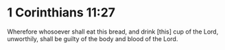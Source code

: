 # 1 Corinthians 11:27

Wherefore whosoever shall eat this bread, and drink [this] cup of the Lord, unworthily, shall be guilty of the body and blood of the Lord.